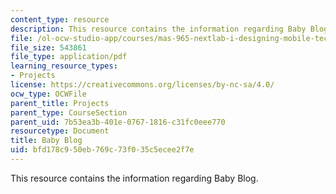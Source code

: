 ```yaml
---
content_type: resource
description: This resource contains the information regarding Baby Blog.
file: /ol-ocw-studio-app/courses/mas-965-nextlab-i-designing-mobile-technologies-for-the-next-billion-users-fall-2008/bfd178c950eb769c73f035c5ecee2f7e_MITMAS_965F08_baby_m1.pdf
file_size: 543861
file_type: application/pdf
learning_resource_types:
- Projects
license: https://creativecommons.org/licenses/by-nc-sa/4.0/
ocw_type: OCWFile
parent_title: Projects
parent_type: CourseSection
parent_uid: 7b53ea3b-401e-0767-1816-c31fc0eee770
resourcetype: Document
title: Baby Blog
uid: bfd178c9-50eb-769c-73f0-35c5ecee2f7e
---
```

This resource contains the information regarding Baby Blog.